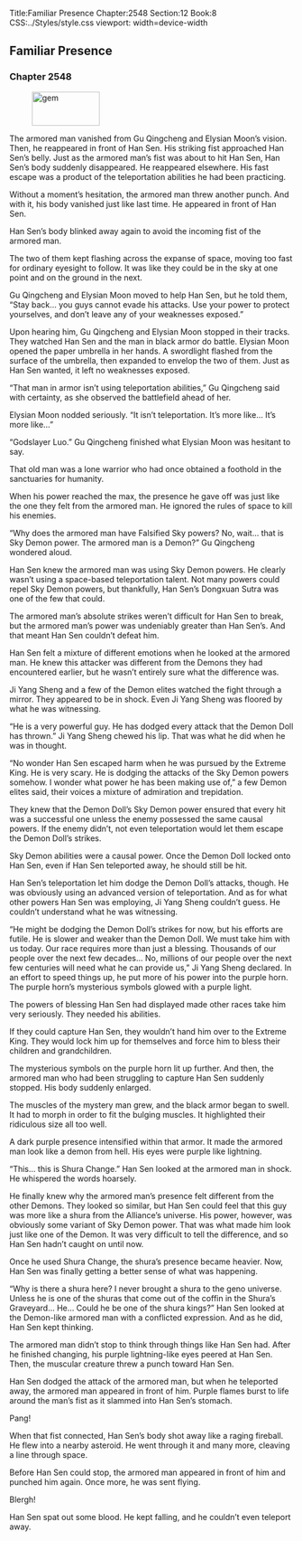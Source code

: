 Title:Familiar Presence 
Chapter:2548 
Section:12 
Book:8 
CSS:../Styles/style.css 
viewport: width=device-width
  
## Familiar Presence
### Chapter 2548
  
<figure>
	<img src="../Images/gem.gif" alt="gem" id="gem" width="120" height="60" />
</figure>
  

  
The armored man vanished from Gu Qingcheng and Elysian Moon’s vision. Then, he reappeared in front of Han Sen. His striking fist approached Han Sen’s belly. Just as the armored man’s fist was about to hit Han Sen, Han Sen’s body suddenly disappeared. He reappeared elsewhere. His fast escape was a product of the teleportation abilities he had been practicing.

Without a moment’s hesitation, the armored man threw another punch. And with it, his body vanished just like last time. He appeared in front of Han Sen.

Han Sen’s body blinked away again to avoid the incoming fist of the armored man.

The two of them kept flashing across the expanse of space, moving too fast for ordinary eyesight to follow. It was like they could be in the sky at one point and on the ground in the next.

Gu Qingcheng and Elysian Moon moved to help Han Sen, but he told them, “Stay back… you guys cannot evade his attacks. Use your power to protect yourselves, and don’t leave any of your weaknesses exposed.”

Upon hearing him, Gu Qingcheng and Elysian Moon stopped in their tracks. They watched Han Sen and the man in black armor do battle. Elysian Moon opened the paper umbrella in her hands. A swordlight flashed from the surface of the umbrella, then expanded to envelop the two of them. Just as Han Sen wanted, it left no weaknesses exposed.

“That man in armor isn’t using teleportation abilities,” Gu Qingcheng said with certainty, as she observed the battlefield ahead of her.

Elysian Moon nodded seriously. “It isn’t teleportation. It’s more like… It’s more like…”

“Godslayer Luo.” Gu Qingcheng finished what Elysian Moon was hesitant to say.

That old man was a lone warrior who had once obtained a foothold in the sanctuaries for humanity.

When his power reached the max, the presence he gave off was just like the one they felt from the armored man. He ignored the rules of space to kill his enemies.

“Why does the armored man have Falsified Sky powers? No, wait… that is Sky Demon power. The armored man is a Demon?” Gu Qingcheng wondered aloud.

Han Sen knew the armored man was using Sky Demon powers. He clearly wasn’t using a space-based teleportation talent. Not many powers could repel Sky Demon powers, but thankfully, Han Sen’s Dongxuan Sutra was one of the few that could.

The armored man’s absolute strikes weren’t difficult for Han Sen to break, but the armored man’s power was undeniably greater than Han Sen’s. And that meant Han Sen couldn’t defeat him.

Han Sen felt a mixture of different emotions when he looked at the armored man. He knew this attacker was different from the Demons they had encountered earlier, but he wasn’t entirely sure what the difference was.

Ji Yang Sheng and a few of the Demon elites watched the fight through a mirror. They appeared to be in shock. Even Ji Yang Sheng was floored by what he was witnessing.

“He is a very powerful guy. He has dodged every attack that the Demon Doll has thrown.” Ji Yang Sheng chewed his lip. That was what he did when he was in thought.

“No wonder Han Sen escaped harm when he was pursued by the Extreme King. He is very scary. He is dodging the attacks of the Sky Demon powers somehow. I wonder what power he has been making use of,” a few Demon elites said, their voices a mixture of admiration and trepidation.

They knew that the Demon Doll’s Sky Demon power ensured that every hit was a successful one unless the enemy possessed the same causal powers. If the enemy didn’t, not even teleportation would let them escape the Demon Doll’s strikes.

Sky Demon abilities were a causal power. Once the Demon Doll locked onto Han Sen, even if Han Sen teleported away, he should still be hit.

Han Sen’s teleportation let him dodge the Demon Doll’s attacks, though. He was obviously using an advanced version of teleportation. And as for what other powers Han Sen was employing, Ji Yang Sheng couldn’t guess. He couldn’t understand what he was witnessing.

“He might be dodging the Demon Doll’s strikes for now, but his efforts are futile. He is slower and weaker than the Demon Doll. We must take him with us today. Our race requires more than just a blessing. Thousands of our people over the next few decades… No, millions of our people over the next few centuries will need what he can provide us,” Ji Yang Sheng declared. In an effort to speed things up, he put more of his power into the purple horn. The purple horn’s mysterious symbols glowed with a purple light.

The powers of blessing Han Sen had displayed made other races take him very seriously. They needed his abilities.

If they could capture Han Sen, they wouldn’t hand him over to the Extreme King. They would lock him up for themselves and force him to bless their children and grandchildren.

The mysterious symbols on the purple horn lit up further. And then, the armored man who had been struggling to capture Han Sen suddenly stopped. His body suddenly enlarged.

The muscles of the mystery man grew, and the black armor began to swell. It had to morph in order to fit the bulging muscles. It highlighted their ridiculous size all too well.

A dark purple presence intensified within that armor. It made the armored man look like a demon from hell. His eyes were purple like lightning.

“This… this is Shura Change.” Han Sen looked at the armored man in shock. He whispered the words hoarsely.

He finally knew why the armored man’s presence felt different from the other Demons. They looked so similar, but Han Sen could feel that this guy was more like a shura from the Alliance’s universe. His power, however, was obviously some variant of Sky Demon power. That was what made him look just like one of the Demon. It was very difficult to tell the difference, and so Han Sen hadn’t caught on until now.

Once he used Shura Change, the shura’s presence became heavier. Now, Han Sen was finally getting a better sense of what was happening.

“Why is there a shura here? I never brought a shura to the geno universe. Unless he is one of the shuras that come out of the coffin in the Shura’s Graveyard… He… Could he be one of the shura kings?” Han Sen looked at the Demon-like armored man with a conflicted expression. And as he did, Han Sen kept thinking.

The armored man didn’t stop to think through things like Han Sen had. After he finished changing, his purple lightning-like eyes peered at Han Sen. Then, the muscular creature threw a punch toward Han Sen.

Han Sen dodged the attack of the armored man, but when he teleported away, the armored man appeared in front of him. Purple flames burst to life around the man’s fist as it slammed into Han Sen’s stomach.

Pang!

When that fist connected, Han Sen’s body shot away like a raging fireball. He flew into a nearby asteroid. He went through it and many more, cleaving a line through space.

Before Han Sen could stop, the armored man appeared in front of him and punched him again. Once more, he was sent flying.

Blergh!

Han Sen spat out some blood. He kept falling, and he couldn’t even teleport away.